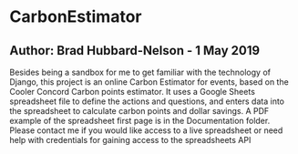 # CarbonEstimator
## Author: Brad Hubbard-Nelson - 1 May 2019

Besides being a sandbox for me to get familiar with the technology of Django, this
project is an online Carbon Estimator for events, based on the Cooler Concord Carbon
points estimator.  It uses a Google Sheets spreadsheet file to define the actions and
questions, and enters data into the spreadsheet to calculate carbon points and dollar
savings.  A PDF example of the spreadsheet first page is in the Documentation folder.
Please contact me if you would like access to a live spreadsheet or need help with 
credentials for gaining access to the spreadsheets API
